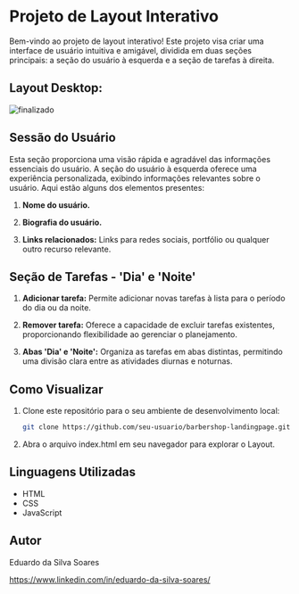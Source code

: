 # Projeto de Layout Interativo

Bem-vindo ao projeto de layout interativo! Este projeto visa criar uma interface de usuário intuitiva e amigável, dividida em duas seções principais: a seção do usuário à esquerda e a seção de tarefas à direita.

## Layout Desktop:
![finalizado](https://github.com/eduardossoares/layout-aceleradora-agil/assets/128731192/00248057-b0c0-4b5c-90e8-1a8478b95043)

## Sessão do Usuário
Esta seção proporciona uma visão rápida e agradável das informações essenciais do usuário.
A seção do usuário à esquerda oferece uma experiência personalizada, exibindo informações relevantes sobre o usuário. Aqui estão alguns dos elementos presentes:

1. **Nome do usuário.**

2. **Biografia do usuário.**

3. **Links relacionados:** Links para redes sociais, portfólio ou qualquer outro recurso relevante.


## Seção de Tarefas - 'Dia' e 'Noite'

1. **Adicionar tarefa:** Permite adicionar novas tarefas à lista para o período do dia ou da noite.

2. **Remover tarefa:** Oferece a capacidade de excluir tarefas existentes, proporcionando flexibilidade ao gerenciar o planejamento.

3. **Abas 'Dia' e 'Noite':** Organiza as tarefas em abas distintas, permitindo uma divisão clara entre as atividades diurnas e noturnas.

## Como Visualizar

1. Clone este repositório para o seu ambiente de desenvolvimento local:

   ```bash
   git clone https://github.com/seu-usuario/barbershop-landingpage.git
   ```
2. Abra o arquivo index.html em seu navegador para explorar o Layout.

## Linguagens Utilizadas

- HTML
- CSS
- JavaScript

## Autor

Eduardo da Silva Soares

https://www.linkedin.com/in/eduardo-da-silva-soares/
